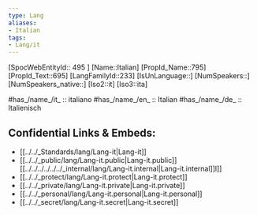 ```yaml
---
type: Lang
aliases:
- Italian
tags: 
- Lang/it
---
```

[SpocWebEntityId:: 495 ]
[Name::Italian]
[PropId_Name::795]
[PropId_Text::695]
[LangFamilyId::233]
[IsUnLanguage::]
[NumSpeakers::]
[NumSpeakers_native::]
[Iso2::it]
[Iso3::ita]


#has_/name_/it_ :: italiano
#has_/name_/en_ :: Italian 
#has_/name_/de_ :: Italienisch  

## Confidential Links & Embeds: 
- [[../../_Standards/lang/Lang-it|Lang-it]] 
- [[../../_public/lang/Lang-it.public|Lang-it.public]] [[../../../../../../_internal/lang/Lang-it.internal|Lang-it.internal]]l]] 
- [[../../_protect/lang/Lang-it.protect|Lang-it.protect]] 
- [[../../_private/lang/Lang-it.private|Lang-it.private]] 
- [[../../_personal/lang/Lang-it.personal|Lang-it.personal]] 
- [[../../_secret/lang/Lang-it.secret|Lang-it.secret]]

